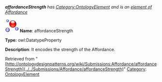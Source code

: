 ___affordanceStrength__ has [Category:OntologyElement](../../Category/OntologyElement "Category:OntologyElement") and is an [element of](../../Property/ElementOf "Property:ElementOf") [Affordance](../../Submissions/Affordance "Submissions:Affordance")_


  




[![DatatypeProperty](../../images/thumb/a/a5/DatatypeProperty.gif/45px-DatatypeProperty.gif)](../../Image/DatatypeProperty.gif "DatatypeProperty")
__Name__: affordanceStrength 


__Type:__ owl:DatatypeProperty 


__Description__: It encodes the strength of the Affordance. 





Retrieved from "[http://ontologydesignpatterns.org/wiki/Submissions:Affordance/affordanceStrength](../../Submissions/Affordance/affordanceStrength)"
 [Category](http://ontologydesignpatterns.org/wiki/Special:Categories "Special:Categories"): [OntologyElement](../../Category/OntologyElement "Category:OntologyElement")